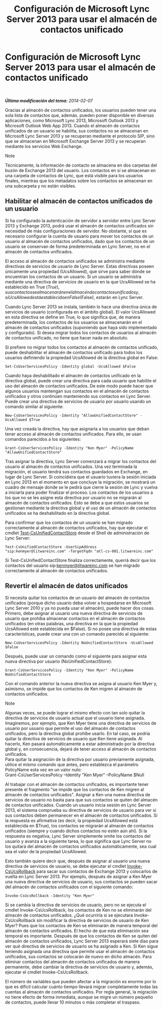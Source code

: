 ﻿---
title: Configuración de Microsoft Lync Server 2013 para usar el almacén de contactos unificado
TOCTitle: Configuración de Microsoft Lync Server 2013 para usar el almacén de contactos unificado
ms:assetid: 6aa17ae3-764e-4986-a900-85a3cdb8c1fc
ms:mtpsurl: https://technet.microsoft.com/es-es/library/JJ688083(v=OCS.15)
ms:contentKeyID: 49889217
ms.date: 01/07/2017
mtps_version: v=OCS.15
ms.translationtype: HT
---

# Configuración de Microsoft Lync Server 2013 para usar el almacén de contactos unificado

 

_**Última modificación del tema:** 2014-02-07_

Gracias al almacén de contactos unificados, los usuarios pueden tener una sola lista de contactos que, además. pueden poner disponible en diversas aplicaciones, como Microsoft Lync 2013, Microsoft Outlook 2013 y Microsoft Outlook Web App 2013. Cuando el almacén de contactos unificados de un usuario se habilita, sus contactos no se almacenan en Microsoft Lync Server 2013 y se recuperan mediante el protocolo SIP, sino que se almacenan en Microsoft Exchange Server 2013 y se recuperan mediante los servicios Web Exchange.


> [!NOTE]
> Técnicamente, la información de contacto se almacena en dos carpetas del buzón de Exchange 2013 del usuario. Los contactos en sí se almacenan en una carpeta de contactos de Lync, que está visible para los usuarios finales, mientras que los metadatos sobre los contactos se almacenan en una subcarpeta y no están visibles.



## Habilitar el almacén de contactos unificados de un usuario

Si ha configurado la autenticación de servidor a servidor entre Lync Server 2013 y Exchange 2013, podrá usar el almacén de contactos unificados sin necesidad de más configuraciones de servidor. No obstante, sí que es necesario configurar la cuenta de usuario para mover los contactos de un usuario al almacén de contactos unificados, dado que los contactos de un usuario se conservan de forma predeterminada en Lync Server, no en el almacén de contactos unificados.

El acceso al almacén de contactos unificados se administra mediante directivas de servicios de usuario de Lync Server. Estas directivas poseen únicamente una propiedad (UcsAllowed), que sirve para saber dónde se encuentran los contactos de un usuario. Si un usuario se administra mediante una directiva de servicios de usuario en la que UcsAllowed se ha establecido en True ($True), sus contactos se almacenarán en el almacén de contactos unificados y, si UcsAllowed está establecido en False ($False), estarán en Lync Server.

Cuando Lync Server 2013 se instala, también lo hace una directiva única de servicios de usuario (configurada en el ámbito global). El valor UcsAllowed en esta directiva se define en True, lo que significa que, de manera predeterminada, los contactos de los usuarios se almacenarán en el almacén de contactos unificados (suponiendo que haya sido implementado y configurado). Si desea migrar todos los contactos de usuarios al almacén de contactos unificado, no tiene que hacer nada en absoluto.

Si prefiere no migrar todos los contactos al almacén de contactos unificado, puede deshabilitar el almacén de contactos unificado para todos los usuarios definiendo la propiedad UcsAllowed de la directiva global en False:

    Set-CsUserServicesPolicy -Identity global -UcsAllowed $False

Cuando haya deshabilitado el almacén de contactos unificado en la directiva global, puede crear una directiva para cada usuario que habilite el uso del almacén de contactos unificados. De este modo puede hacer que algunos usuarios mantengan sus contactos en el almacén de contactos unificados y otros continúen manteniendo sus contactos en Lync Server. Puede crear una directiva de servicios de usuario por usuario usando un comando similar al siguiente:

    New-CsUserServicesPolicy -Identity "AllowUnifiedContactStore" -UcsAllowed $True

Una vez creada la directiva, hay que asignarla a los usuarios que deban tener acceso al almacén de contactos unificados. Para ello, se usan comandos parecidos a los siguientes:

    Grant-CsUserServicesPolicy -Identity "Ken Myer" -PolicyName "AllowUnifiedContactStore"

Tras asignar la directiva, Lync Server comenzará a migrar los contactos del usuario al almacén de contactos unificados. Una vez terminada la migración, el usuario tendrá sus contactos guardados en Exchange, en lugar de Lync Server. Si coincidiera que el usuario tuviera la sesión iniciada en Lync 2013 en el momento en que concluye la migración, se mostrará un cuadro de mensaje donde se le pedirá que cierre la sesión de Lync y vuelva a iniciarla para poder finalizar el proceso. Los contactos de los usuarios a los que no se les asigne esta directiva por usuario no se migrarán al almacén de contactos unificados. Esto se debe a que estos usuarios se gestionan mediante la directiva global y el uso de un almacén de contactos unificados se ha deshabilitado en la directiva global.

Para confirmar que los contactos de un usuario se han migrado correctamente al almacén de contactos unificados, hay que ejecutar el cmdlet [Test-CsUnifiedContactStore](https://docs.microsoft.com/en-us/powershell/module/skype/Test-CsUnifiedContactStore) desde el Shell de administración de Lync Server:

    Test-CsUnifiedContactStore -UserSipAddress "sip:kenmyer@litwareinc.com" -TargetFqdn "atl-cs-001.litwareinc.com"

Si Test-CsUnifiedContactStore finaliza correctamente, querrá decir que los contactos del usuario sip:kenmyer@litwareinc.com se han migrado correctamente al almacén de contactos unificados.

## Revertir el almacén de datos unificados

Si necesita quitar los contactos de un usuario del almacén de contactos unificados (porque dicho usuario deba volver a hospedarse en Microsoft Lync Server 2010 y ya no pueda usar el almacén), puede hacer dos cosas. Primero, debe asignar al usuario una nueva directiva de servicios de usuario que prohíba almacenar contactos en el almacén de contactos unificados (en otras palabras, una directiva en la que la propiedad UcsAllowed esté establecida en $False). Si no posee una directiva de estas características, puede crear una con un comando parecido al siguiente:

    New-CsUserServicesPolicy -Identity NoUnifiedContactStore -UcsAllowed $False

Después, puede usar un comando como el siguiente para asignar esta nueva directiva por usuario (NoUnifiedContactStore):

    Grant-CsUserServicesPolicy -Identity "Ken Myer" -PolicyName NoUnifiedContactStore

Con el comando anterior la nueva directiva se asigna al usuario Ken Myer y, asimismo, se impide que los contactos de Ken migren al almacén de contactos unificados.


> [!NOTE]
> Algunas veces, se puede lograr el mismo efecto con tan solo quitar la directiva de servicios de usuario actual que el usuario tiene asignada. Imaginemos, por ejemplo, que Ken Myer tiene una directiva de servicios de usuario por usuario que permite el uso del almacén de contactos unificados, pero la directiva global prohíbe usarlo. En tal caso, se podría quitar la directiva de servicios de usuario que Ken tiene asignada. Al hacerlo, Ken pasará automáticamente a estar administrado por la directiva global y, en consecuencia, dejará de tener acceso al almacén de contactos unificados.<BR>Para quitar la asignación de la directiva por usuario previamente asignada, utilice el mismo comando que antes, pero establezca el parámetro PolicyName esta vez en un valor nulo:<BR>Grant-CsUserServicesPolicy –Identity "Ken Myer" –PolicyName $Null



Al trabajar con el almacén de contactos unificados, es importante tener presente el fragmento "se impide que los contactos de Ken migren al almacén de contactos unificados". Asignar a Ken una nueva directiva de servicios de usuario no basta para que sus contactos se quiten del almacén de contactos unificados. Cuando un usuario inicia sesión en Lync Server 2013, el sistema comprueba su directiva de servicios de usuario para ver si sus contactos deben permanecer en el almacén de contactos unificados. Si la respuesta es afirmativa (es decir, la propiedad UcsAllowed está establecida en $True), los contactos se migrarán al almacén de contactos unificados (siempre y cuando dichos contactos no estén aún ahí). Si la respuesta es negativa, Lync Server simplemente omite los contactos del usuario y avanza a la siguiente tarea, lo que significa que Lync Server no los quitará del almacén de contactos unificados automáticamente, sea cual sea el valor de la propiedad UcsAllowed.

Esto también quiere decir que, después de asignar al usuario una nueva directiva de servicios de usuario, se debe ejecutar el cmdlet [Invoke-CsUcsRollback](invoke-csucsrollback.md) para sacar sus contactos de Exchange 2013 y colocarlos de vuelta en Lync Server 2013. Por ejemplo, después de asignar a Ken Myer una nueva directiva de servicios de usuario, sus contactos se pueden sacar del almacén de contactos unificados con el siguiente comando:

    Invoke-CsUcsRollback -Identity "Ken Myer"

Si se cambia la directiva de servicios de usuario, pero no se ejecuta el cmdlet Invoke-CsUcsRollback, los contactos de Ken no se eliminarán del almacén de contactos unificados. ¿Qué ocurriría si se ejecutara Invoke-CsUcsRollback sin modificar la directiva de servicios de usuario de Ken Myer? Pues que los contactos de Ken se eliminarán de manera temporal del almacén de contactos unificados. El hecho de que esta eliminación sea temporal es importante. Después de que los contactos de Ken se quiten del almacén de contactos unificados, Lync Server 2013 esperará siete días para ver qué directiva de servicios de usuario se ha asignado a Ken. Si Ken sigue teniendo asignada una directiva que permite usar el almacén de contactos unificados, sus contactos se colocarán de nuevo en dicho almacén. Para eliminar contactos del almacén de contactos unificados de manera permanente, debe cambiar la directiva de servicios de usuario y, además, ejecutar el cmdlet Invoke-CsUcsRollback.

El número de variables que pueden afectar a la migración es enorme por lo que es difícil calcular cuánto tiempo llevará migrar completamente todas las cuentas al almacén de contactos unificados. Por regla general, la migración no tiene efecto de forma inmediata, aunque se migre un número pequeño de contactos, puede llevar 10 minutos o más completar el traspaso.

